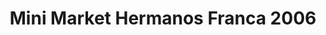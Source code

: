 ---
title: "Mini Market Hermanos Franca 2006"
url: /caracas/mini-market-hermanos-franca-2006/
shop: comodidad
---